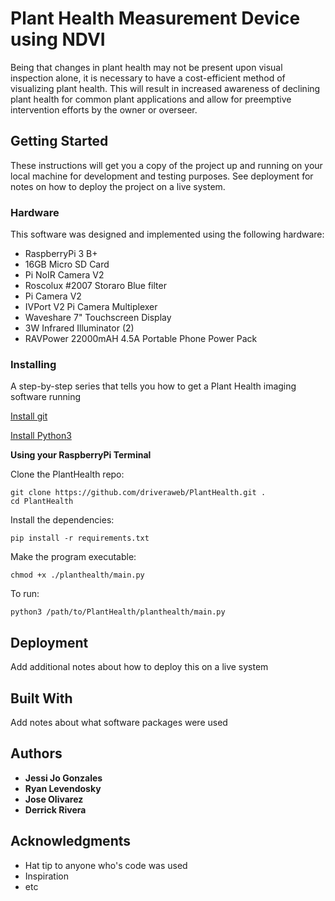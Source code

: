 # Plant Health Measurement Device using NDVI

Being that changes in plant health may not be present upon visual inspection alone, it is necessary to have a cost-efficient method of visualizing plant health. This will result in increased awareness of declining plant health for common plant applications and allow for preemptive intervention efforts by the owner or overseer. 



## Getting Started

These instructions will get you a copy of the project up and running on your local machine for development and testing purposes. See deployment for notes on how to deploy the project on a live system.



### Hardware 

This software was designed and implemented using the following hardware:
* RaspberryPi 3 B+
* 16GB Micro SD Card
* Pi NoIR Camera V2 
* Roscolux #2007 Storaro Blue filter
* Pi Camera V2
* IVPort V2 Pi Camera Multiplexer 
* Waveshare 7" Touchscreen Display
* 3W Infrared Illuminator (2)
* RAVPower 22000mAH 4.5A Portable Phone Power Pack



### Installing

A step-by-step series that tells you how to get a Plant Health imaging software running

[Install git](https://projects.raspberrypi.org/en/projects/getting-started-with-git/4)

[Install Python3](https://www.python.org/downloads/)

**Using your RaspberryPi Terminal**

Clone the PlantHealth repo:
```
git clone https://github.com/driveraweb/PlantHealth.git .
cd PlantHealth
```

Install the dependencies:
```
pip install -r requirements.txt
```

Make the program executable:
```
chmod +x ./planthealth/main.py
```

To run:
```
python3 /path/to/PlantHealth/planthealth/main.py
```



## Deployment

Add additional notes about how to deploy this on a live system

## Built With

Add notes about what software packages were used

## Authors

* **Jessi Jo Gonzales**
* **Ryan Levendosky**
* **Jose Olivarez**
* **Derrick Rivera**



## Acknowledgments

* Hat tip to anyone who's code was used
* Inspiration
* etc
